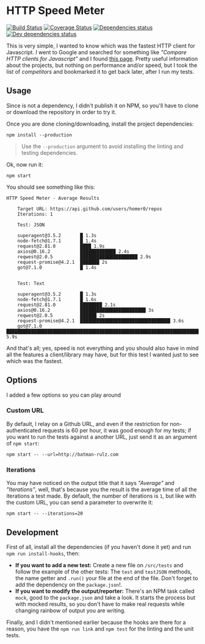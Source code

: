 # HTTP Speed Meter

[![Build Status](https://travis-ci.org/homer0/http-speed-meter.svg?branch=master)](https://travis-ci.org/homer0/http-speed-meter) [![Coverage Status](https://coveralls.io/repos/homer0/http-speed-meter/badge.svg?branch=master&service=github)](https://coveralls.io/github/homer0/http-speed-meter?branch=master)  [![Dependencies status](https://david-dm.org/homer0/http-speed-meter.svg)](https://david-dm.org/homer0/http-speed-meter) [![Dev dependencies status](https://david-dm.org/homer0/http-speed-meter/dev-status.svg)](https://david-dm.org/homer0/http-speed-meter#info=devDependencies)

This is very simple, I wanted to know which was the fastest HTTP client for Javascript. I went to Google and searched for something like _"Compare HTTP clients for Javascript"_ and I found [this page](https://npmcompare.com/compare/axios,got,request,reqwest,superagent). Pretty useful information about the projects, but nothing on performance and/or speed, but I took the list of _competitors_ and bookmarked it to get back later, after I run my tests.

## Usage

Since is not a dependency, I didn't publish it on NPM, so you'll have to clone or download the repository in order to try it.

Once you are done cloning/downloading, install the project dependencies:

```
npm install --production
```

> Use the `--production` argument to avoid installing the linting and testing dependencies.

Ok, now run it:

```
npm start
```

You should see something like this:

```
HTTP Speed Meter - Average Results

    Target URL: https://api.github.com/users/homer0/repos
    Iterations: 1

    Test: JSON

    superagent@3.5.2       █ 1.3s
    node-fetch@1.7.1       █ 1.4s
    request@2.81.0         ████ 1.9s
    axios@0.16.2           █████████████ 2.4s
    reqwest@2.0.5          █████████████████████ 2.9s
    request-promise@4.2.1  ███████ 2s
    got@7.1.0              █ 1.4s


    Test: Text

    superagent@3.5.2       █ 1.3s
    node-fetch@1.7.1       █ 1.6s
    request@2.81.0         ████████ 2.1s
    axios@0.16.2           ████████████████████████ 3s
    reqwest@2.0.5          ██████ 2s
    request-promise@4.2.1  █████████████████████████████████ 3.6s
    got@7.1.0              █████████████████████████████████████████████████████████████████████████ 5.9s
```

And that's all; yes, speed is not everything and you should also have in mind all the features a client/library may have, but for this test I wanted just to see which was the fastest.

## Options

I added a few options so you can play around

### Custom URL

By default, I relay on a Github URL, and even if the restriction for non-authenticated requests is 60 per hour, it was good enough for my tests; if you want to run the tests against a another URL, just send it as an argument of `npm start`:

```
npm start -- --url=http://batman-rulz.com
```

### Iterations

You may have noticed on the output title that it says _"Average"_ and _"Iterations"_, well, that's because you the result is the average time of all the iterations a test made. By default, the number of iterations is `1`, but like with the custom URL, you can send a parameter to overwrite it:

```
npm start -- --iterations=20
```

## Development

First of all, install all the dependencies (if you haven't done it yet) and run `npm run install-hooks`, then:

- **If you want to add a new test:** Create a new file on `/src/tests` and follow the example of the other tests: The `test` and `testJSON` methods, the name getter and `.run()` your file at the end of the file. Don't forget to add the dependency on the `package.json`!.
- **If you want to modify the output/reporter:** There's an NPM task called `mock`, good to the `package.json` and take a look. It starts the process but with mocked results, so you don't have to make real requests while changing rainbow of output you are writing.

Finally, and I didn't mentioned earlier because the hooks are there for a reason, you have the `npm run link` and `npm test` for the linting and the unit tests.